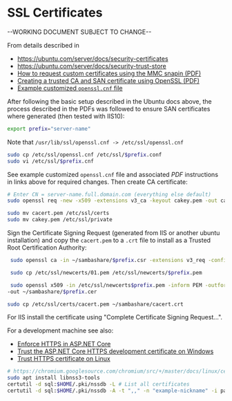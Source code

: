 # SSL Certificates

--WORKING DOCUMENT SUBJECT TO CHANGE--

From details described in

* https://ubuntu.com/server/docs/security-certificates
* https://ubuntu.com/server/docs/security-trust-store
* [How to request custom certificates using the MMC snapin (PDF)](ssl/How%20to%20request%20custom%20certificates%20using%20the%20MMC%20snapin%20%E2%80%93%20Mister%20Cloud%20Tech.pdf)
* [Creating a trusted CA and SAN certificate using OpenSSL (PDF)](ssl/Ubuntu%20Creating%20a%20trusted%20CA%20and%20SAN%20certificate%20using%20OpenSSL%20%E2%80%93%20Fabian%20Lee%20_%20Software%20Engineer.pdf)
* [Example customized `openssl.cnf` file](ssl/server-name.cnf)

After following the basic setup described in the Ubuntu docs above, the process described in the PDFs was followed to ensure SAN certificates where generated (then tested with IIS10):

```bash
export prefix="server-name"
```

Note that `/usr/lib/ssl/openssl.cnf -> /etc/ssl/openssl.cnf`

```bash
sudo cp /etc/ssl/openssl.cnf /etc/ssl/$prefix.conf
sudo vi /etc/ssl/$prefix.cnf
```

See example customized `openssl.cnf` file and associated *PDF* instructions in links above for required changes. Then create CA certificate:

```bash
# Enter CN = server-name.full.domain.com (everything else default)
sudo openssl req -new -x509 -extensions v3_ca -keyout cakey.pem -out cacert.pem -days 3650 -config $prefix.cnf

sudo mv cacert.pem /etc/ssl/certs
sudo mv cakey.pem /etc/ssl/private
```

Sign the Certificate Signing Request (generated from IIS or another ubuntu installation) and copy the `cacert.pem` to a `.crt` file to install as a Trusted Root Certification Authority:

```bash
 sudo openssl ca -in ~/sambashare/$prefix.csr -extensions v3_req -config $prefix.cnf

 sudo cp /etc/ssl/newcerts/01.pem /etc/ssl/newcerts/$prefix.pem

 sudo openssl x509 -in /etc/ssl/newcerts$prefix.pem -inform PEM -outform DER
-out ~/sambashare/$prefix.cer

sudo cp /etc/ssl/certs/cacert.pem ~/sambashare/cacert.crt
 ```

For IIS install the certificate using "Complete Certificate Signing Request...".

For a development machine see also:

* [Enforce HTTPS in ASP.NET Core](https://docs.microsoft.com/en-us/aspnet/core/security/enforcing-ssl?view=aspnetcore-6.0&tabs=visual-studio)
* [Trust the ASP.NET Core HTTPS development certificate on Windows](https://docs.microsoft.com/en-us/aspnet/core/security/enforcing-ssl?view=aspnetcore-6.0&tabs=visual-studio#trust-the-aspnet-core-https-development-certificate-on-windows-and-macos)
* [Trust HTTPS certificate on Linux](https://docs.microsoft.com/en-us/aspnet/core/security/enforcing-ssl?view=aspnetcore-6.0&tabs=visual-studio#trust-https-certificate-on-linux)

```bash
# https://chromium.googlesource.com/chromium/src/+/master/docs/linux/cert_management.md
sudo apt install libnss3-tools
certutil -d sql:$HOME/.pki/nssdb -L # List all certificates
certutil -d sql:$HOME/.pki/nssdb -A -t ",," -n "example-nickname" -i path/to/file.cert
```